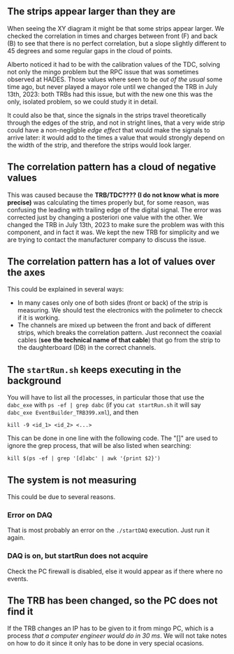 ## The strips appear larger than they are
When seeing the XY diagram it might be that some strips appear larger. We checked the correlation in times and charges between front (F) and back (B) to see that there is no perfect correlation, but a slope slightly different to 45 degrees and some regular gaps in the cloud of points.

Alberto noticed it had to be with the calibration values of the TDC, solving not only the mingo problem but the RPC issue that was sometimes observed at HADES. Those values where seen to be *out of the usual* some time ago, but never played a mayor role until we changed the TRB in July 13th, 2023: both TRBs had this issue, but with the new one this was the only, isolated problem, so we could study it in detail.

It could also be that, since the signals in the strips travel theoretically through the edges of the strip, and not in stright lines, that a very wide strip could have a non-negligble *edge effect* that would make the signals to arrive later: it would add to the times a value that would strongly depend on the width of the strip, and therefore the strips would look larger.

## The correlation pattern has a cloud of negative values
This was caused because the **TRB/TDC???? (I do not know what is more precise)** was calculating the times properly but, for some reason, was confusing the leading with trailing edge of the digital signal. The error was corrected just by changing a posteriori one value with the other. We changed the TRB in July 13th, 2023 to make sure the problem was with this component, and in fact it was. We kept the new TRB for simplicity and we are trying to contact the manufacturer company to discuss the issue.

## The correlation pattern has a lot of values over the axes
This could be explained in several ways:
- In many cases only one of both sides (front or back) of the strip is measuring. We should test the electronics with the polimeter to checck if it is working.
- The channels are mixed up between the front and back of different strips, which breaks the correlation pattern. Just reconnect the coaxial cables (**see the technical name of that cable**) that go from the strip to the daughterboard (DB) in the correct channels.

## The `startRun.sh` keeps executing in the background
You will have to list all the processes, in particular those that use the `dabc_exe` with `ps -ef | grep dabc` (if you `cat startRun.sh` it will say `dabc_exe EventBuilder_TRB399.xml`), and then

    kill -9 <id_1> <id_2> <...>
This can be done in one line with the following code. The "[]" are used to ignore the grep process, that will be also listed when searching:

    kill $(ps -ef | grep '[d]abc' | awk '{print $2}')

## The system is not measuring
This could be due to several reasons.
### Error on DAQ
That is most probably an error on the `./startDAQ` execution. Just run it again.
### DAQ is on, but startRun does not acquire
Check the PC firewall is disabled, else it would appear as if there where no events.

## The TRB has been changed, so the PC does not find it
If the TRB changes an IP has to be given to it from mingo PC, which is a process *that a computer engineer would do in 30 ms*. We will not take notes on how to do it since it only has to be done in very special ocasions.
